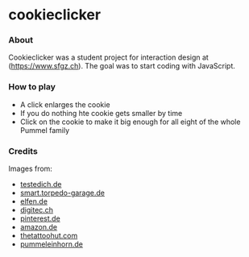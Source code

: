 # cookieclicker

### About
Cookieclicker was a student project for interaction design at (https://www.sfgz.ch). The goal was to start coding with JavaScript.

### How to play
* A click enlarges the cookie
* If you do nothing hte cookie gets smaller by time
* Click on the cookie to make it big enough for all eight of the whole Pummel family

### Credits
Images from:
* [testedich.de](https://www.testedich.de/quiz52/picture/pic_1515082413_3.jpg)
* [smart.torpedo-garage.de](https://smart.torpedo-garage.de/fileadmin/_processed_/csm_Pummeleinhorn_Kekse_Torpedo-Gruppe_11aeb46278.jpg)
* [elfen.de](https://www.elfen.de/media/product/678/pummeleinhorn-magnet-keksdose-soft-pvc-ca-7cm-f75.png)
* [digitec.ch](https://www.digitec.ch/de/s1/product/einhorn-grusskarte-a6-gute-besserung-notizbuch-7041735)
* [pinterest.de](https://www.pinterest.de/pin/764204630492354611/)
* [amazon.de](https://www.amazon.de/Bilderwelten-Wandtattoo-Pummeleinhorn-Wandtattoos-Wandsticker/dp/B07DNJ458R)
* [thetattoohut.com](https://www.thetattoohut.com)
* [pummeleinhorn.de](https://www.pummeleinhorn.de/lifestyle/wohnen/kissen/1668/pummeleinhorn-kissen-set-leicht-flauschig-bettwaesche-pummel-linon)
